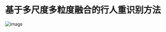 # 基于多尺度多粒度融合的行人重识别方法
![image](https://user-images.githubusercontent.com/98261883/150742143-0767dec1-4b98-4da2-88c4-442d63b33318.png)

